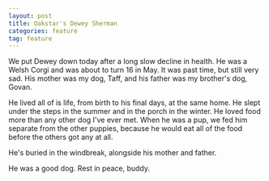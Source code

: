 ```yaml
---
layout: post
title: Oakstar's Dewey Sherman
categories: feature
tag: feature
---
```

We put Dewey down today after a long slow decline in health. He was a Welsh Corgi and was about to turn 16 in May. It was past time, but still very sad. His mother was my dog, Taff, and his father was my brother's dog, Govan. 

He lived all of is life, from birth to his final days, at the same home. He slept under the steps in the summer and in the porch in the winter. He loved food more than any other dog I've ever met. When he was a pup, we fed him separate from the other puppies, because he would eat all of the food before the others got any at all.

He's buried in the windbreak, alongside his mother and father. 

He was a good dog. Rest in peace, buddy. 
